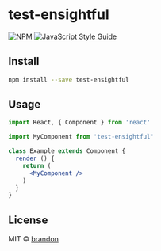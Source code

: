 # test-ensightful

> 

[![NPM](https://img.shields.io/npm/v/test-ensightful.svg)](https://www.npmjs.com/package/test-ensightful) [![JavaScript Style Guide](https://img.shields.io/badge/code_style-standard-brightgreen.svg)](https://standardjs.com)

## Install

```bash
npm install --save test-ensightful
```

## Usage

```jsx
import React, { Component } from 'react'

import MyComponent from 'test-ensightful'

class Example extends Component {
  render () {
    return (
      <MyComponent />
    )
  }
}
```

## License

MIT © [brandon](https://github.com/brandon)
